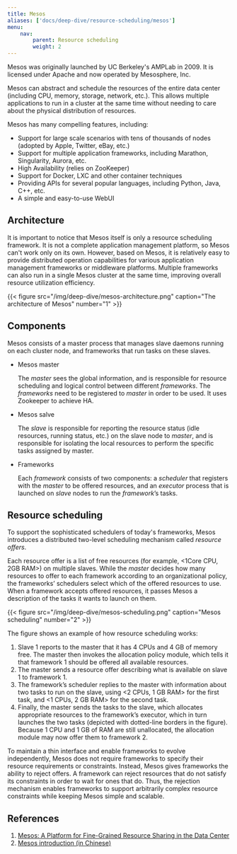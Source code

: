 ```yaml
---
title: Mesos
aliases: ['docs/deep-dive/resource-scheduling/mesos']
menu:
    nav:
        parent: Resource scheduling
        weight: 2
---
```


Mesos was originally launched by UC Berkeley's AMPLab in 2009. It is licensed under Apache and now operated by Mesosphere, Inc.

Mesos can abstract and schedule the resources of the entire data center (including CPU, memory, storage, network, etc.). This allows multiple applications to run in a cluster at the same time without needing to care about the physical distribution of resources.

Mesos has many compelling features, including:

- Support for large scale scenarios with tens of thousands of nodes (adopted by Apple, Twitter, eBay, etc.)
- Support for multiple application frameworks, including Marathon, Singularity, Aurora, etc.
- High Availability (relies on ZooKeeper)
- Support for Docker, LXC and other container techniques
- Providing APIs for several popular languages, including Python, Java, C++, etc.
- A simple and easy-to-use WebUI

## Architecture

It is important to notice that Mesos itself is only a resource scheduling framework. It is not a complete application management platform, so Mesos can't work only on its own. However, based on Mesos, it is relatively easy to provide distributed operation capabilities for various application management frameworks or middleware platforms. Multiple frameworks can also run in a single Mesos cluster at the same time, improving overall resource utilization efficiency.

{{< figure
    src="/img/deep-dive/mesos-architecture.png"
    caption="The architecture of Mesos"
    number="1" >}}

## Components

Mesos consists of a master process that manages slave daemons running on each cluster node, and frameworks that run tasks on these slaves.

- Mesos master

    The _master_ sees the global information, and is responsible for resource scheduling and logical control between different _frameworks_. The _frameworks_ need to be registered to _master_ in order to be used. It uses Zookeeper to achieve HA.

- Mesos salve

    The _slave_ is responsible for reporting the resource status (idle resources, running status, etc.) on the slave node to _master_, and is responsible for isolating the local resources to perform the specific tasks assigned by master.

- Frameworks

    Each _framework_ consists of two components: a _scheduler_ that registers with the _master_ to be offered resources, and an _executor_ process that is launched on _slave_ nodes to run the _framework_’s tasks.

## Resource scheduling
To support the sophisticated schedulers of today's frameworks, Mesos introduces a distributed two-level scheduling mechanism called _resource offers_.

Each resource offer is a list of free resources (for example, <1Core CPU, 2GB RAM>) on multiple slaves. While the _master_ decides how many resources to offer to each framework according to an organizational policy, the frameworks’ schedulers select which of the offered resources to use. When a framework accepts offered resources, it passes Mesos a description of the tasks it wants to launch on them.

{{< figure
    src="/img/deep-dive/mesos-scheduling.png"
    caption="Mesos scheduling"
    number="2" >}}

The figure shows an example of how resource scheduling works:

1. Slave 1 reports to the master that it has 4 CPUs and 4 GB of memory free. The master then invokes the allocation policy module, which tells it that framework 1 should be offered all available resources.
2. The master sends a resource offer describing what is available on slave 1 to framework 1.
3. The framework’s scheduler replies to the master with information about two tasks to run on the slave, using <2 CPUs, 1 GB RAM> for the first task, and <1 CPUs, 2 GB RAM> for the second task.
4. Finally, the master sends the tasks to the slave, which allocates appropriate resources to the framework’s executor, which in turn launches the two tasks (depicted with dotted-line borders in the figure). Because 1 CPU and 1 GB of RAM are still unallocated, the allocation module may now offer them to framework 2.

To maintain a thin interface and enable frameworks to evolve independently, Mesos does not require frameworks to specify their resource requirements or constraints. Instead, Mesos gives frameworks the ability to reject offers. A framework can reject resources that do not satisfy its constraints in order to wait for ones that do. Thus, the rejection mechanism enables frameworks to support arbitrarily complex resource constraints while keeping Mesos simple and scalable.

## References

1. [Mesos: A Platform for Fine-Grained Resource Sharing in the Data Center](https://people.eecs.berkeley.edu/~alig/papers/mesos.pdf)
2. [Mesos introduction (in Chinese)](https://yeasy.gitbooks.io/docker_practice/mesos/intro.html)
